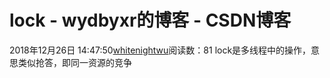 # lock - wydbyxr的博客 - CSDN博客
2018年12月26日 14:47:50[whitenightwu](https://me.csdn.net/wydbyxr)阅读数：81
lock是多线程中的操作，意思类似抢答，即同一资源的竞争
